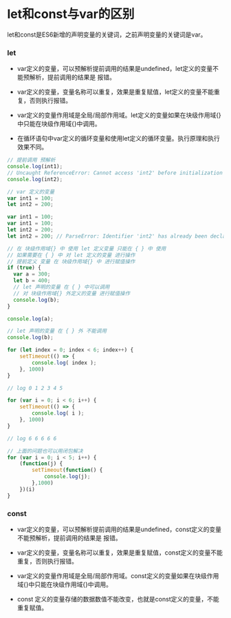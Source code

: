 # let和const与var的区别

let和const是ES6新增的声明变量的关键词，之前声明变量的关键词是var。

### let

- var定义的变量，可以预解析提前调用的结果是undefined，let定义的变量不能预解析，提前调用的结果是 报错。

- var定义的变量，变量名称可以重复，效果是重复赋值，let定义的变量不能重复，否则执行报错。
- var定义的变量作用域是全局/局部作用域。let定义的变量如果在块级作用域{}中只能在块级作用域{}中调用。
- 在循环语句中var定义的循环变量和使用let定义的循环变量。执行原理和执行效果不同。

```js
// 提前调用 预解析
console.log(int1);
// Uncaught ReferenceError: Cannot access 'int2' before initialization
console.log(int2);

// var 定义的变量
var int1 = 100;
let int2 = 200;
```

```js
var int1 = 100;
var int1 = 100;
let int2 = 200;
let int2 = 200; // ParseError: Identifier 'int2' has already been declared
```

```js
// 在 块级作用域{} 中 使用 let 定义变量 只能在 { } 中 使用
// 如果需要在 { } 中 对 let 定义的变量 进行操作
// 提前定义 变量 在 块级作用域{} 中 进行赋值操作
if (true) {
  var a = 300;
  let b = 400;
  // let 声明的变量 在 { } 中可以调用
  // 对 块级作用域{} 外定义的变量 进行赋值操作
  console.log(b);
}

console.log(a);

// let 声明的变量 在 { } 外 不能调用
console.log(b);

```

```js
for (let index = 0; index < 6; index++) {
    setTimeout(() => {
        console.log( index );
    }, 1000)
}

// log 0 1 2 3 4 5

for (var i = 0; i < 6; i++) {
    setTimeout(() => {
        console.log( i );
    }, 1000)
}

// log 6 6 6 6 6

// 上面的问题也可以用闭包解决
for (var i = 0; i < 5; i++) {
    (function(j) {
        setTimeout(function() {
            console.log(j);
        },1000)
    })(i)
}
```

### const

- var定义的变量，可以预解析提前调用的结果是undefined，const定义的变量不能预解析，提前调用的结果是 报错。

- var定义的变量，变量名称可以重复，效果是重复赋值，const定义的变量不能重复，否则执行报错。
- var定义的变量作用域是全局/局部作用域。const定义的变量如果在块级作用域{}中只能在块级作用域{}中调用。
- const 定义的变量存储的数据数值不能改变，也就是const定义的变量，不能重复赋值。
